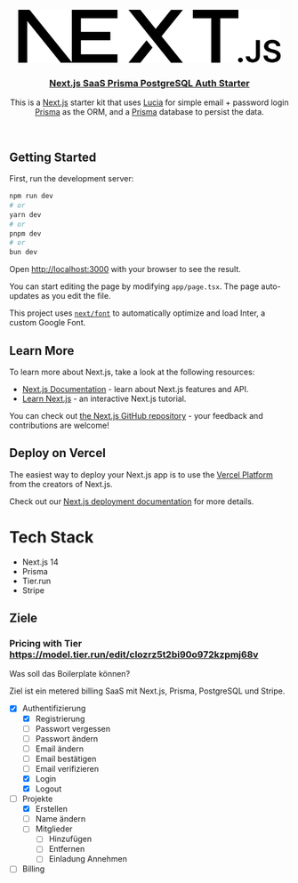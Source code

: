 <p align="center">
  <a href="https://nextjs-postgres-auth.vercel.app/">
    <img src="/public/next.svg" height="96">
    <h3 align="center">Next.js SaaS Prisma PostgreSQL Auth Starter</h3>
  </a>
</p>


<p align="center">
This is a <a href="https://nextjs.org/">Next.js</a> starter kit that uses <a href="https://next-auth.js.org/">Lucia</a> for simple email + password login<br/>
<a href="https://www.prisma.io/">Prisma</a> as the ORM, and a <a href="https://vercel.com/postgres">Prisma</a> database to persist the data.</p>

<br/>

## Getting Started

First, run the development server:

```bash
npm run dev
# or
yarn dev
# or
pnpm dev
# or
bun dev
```

Open [http://localhost:3000](http://localhost:3000) with your browser to see the result.

You can start editing the page by modifying `app/page.tsx`. The page auto-updates as you edit the file.

This project uses [`next/font`](https://nextjs.org/docs/basic-features/font-optimization) to automatically optimize and load Inter, a custom Google Font.

## Learn More

To learn more about Next.js, take a look at the following resources:

- [Next.js Documentation](https://nextjs.org/docs) - learn about Next.js features and API.
- [Learn Next.js](https://nextjs.org/learn) - an interactive Next.js tutorial.

You can check out [the Next.js GitHub repository](https://github.com/vercel/next.js/) - your feedback and contributions are welcome!

## Deploy on Vercel

The easiest way to deploy your Next.js app is to use the [Vercel Platform](https://vercel.com/new?utm_medium=default-template&filter=next.js&utm_source=create-next-app&utm_campaign=create-next-app-readme) from the creators of Next.js.

Check out our [Next.js deployment documentation](https://nextjs.org/docs/deployment) for more details.


# Tech Stack

- Next.js 14
- Prisma
- Tier.run
- Stripe

## Ziele

### Pricing with Tier https://model.tier.run/edit/clozrz5t2bi90o972kzpmj68v

Was soll das Boilerplate können?

Ziel ist ein metered billing SaaS mit Next.js, Prisma, PostgreSQL und Stripe.

- [x] Authentifizierung
  - [x] Registrierung
  - [ ] Passwort vergessen
  - [ ] Passwort ändern
  - [ ] Email ändern
  - [ ] Email bestätigen
  - [ ] Email verifizieren
  - [x] Login
  - [x] Logout
- [ ] Projekte
  - [x] Erstellen
  - [ ] Name ändern
  - [ ] Mitglieder
    - [ ] Hinzufügen
    - [ ] Entfernen
    - [ ] Einladung Annehmen
- [ ] Billing